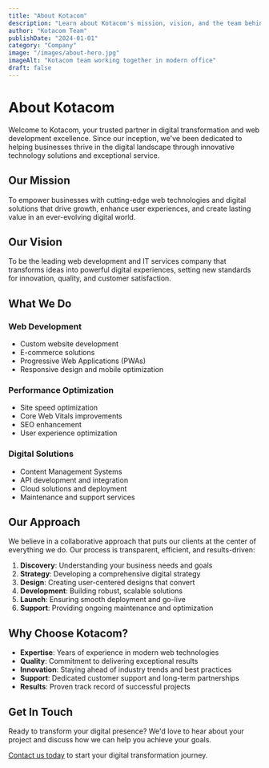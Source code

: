 ```yaml
---
title: "About Kotacom"
description: "Learn about Kotacom's mission, vision, and the team behind our innovative web development and IT services."
author: "Kotacom Team"
publishDate: "2024-01-01"
category: "Company"
image: "/images/about-hero.jpg"
imageAlt: "Kotacom team working together in modern office"
draft: false
---
```


# About Kotacom

Welcome to Kotacom, your trusted partner in digital transformation and web development excellence. Since our inception, we've been dedicated to helping businesses thrive in the digital landscape through innovative technology solutions and exceptional service.

## Our Mission

To empower businesses with cutting-edge web technologies and digital solutions that drive growth, enhance user experiences, and create lasting value in an ever-evolving digital world.

## Our Vision

To be the leading web development and IT services company that transforms ideas into powerful digital experiences, setting new standards for innovation, quality, and customer satisfaction.

## What We Do

### Web Development
- Custom website development
- E-commerce solutions
- Progressive Web Applications (PWAs)
- Responsive design and mobile optimization

### Performance Optimization
- Site speed optimization
- Core Web Vitals improvements
- SEO enhancement
- User experience optimization

### Digital Solutions
- Content Management Systems
- API development and integration
- Cloud solutions and deployment
- Maintenance and support services

## Our Approach

We believe in a collaborative approach that puts our clients at the center of everything we do. Our process is transparent, efficient, and results-driven:

1. **Discovery**: Understanding your business needs and goals
2. **Strategy**: Developing a comprehensive digital strategy
3. **Design**: Creating user-centered designs that convert
4. **Development**: Building robust, scalable solutions
5. **Launch**: Ensuring smooth deployment and go-live
6. **Support**: Providing ongoing maintenance and optimization

## Why Choose Kotacom?

- **Expertise**: Years of experience in modern web technologies
- **Quality**: Commitment to delivering exceptional results
- **Innovation**: Staying ahead of industry trends and best practices
- **Support**: Dedicated customer support and long-term partnerships
- **Results**: Proven track record of successful projects

## Get In Touch

Ready to transform your digital presence? We'd love to hear about your project and discuss how we can help you achieve your goals.

[Contact us today](/contact) to start your digital transformation journey.